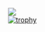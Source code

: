 ![](https://github-readme-stats.vercel.app/api?username=Ingaleee)  
[![trophy](https://github-profile-trophy.vercel.app/?username=Ingaleee)](...)   

